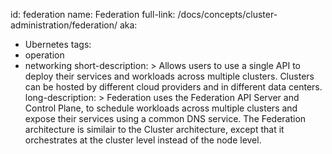 id: federation
name: Federation
full-link: /docs/concepts/cluster-administration/federation/
aka:
 - Ubernetes
tags:
 - operation
 - networking
short-description: >
  Allows users to use a single API to deploy their services and workloads across multiple clusters. Clusters can be hosted by different cloud providers and in different data centers.
long-description: >
  Federation uses the Federation API Server and Control Plane, to schedule workloads across multiple clusters and expose their services using a common DNS service. The Federation architecture is similair to the Cluster architecture, except that it orchestrates at the cluster level instead of the node level.  
